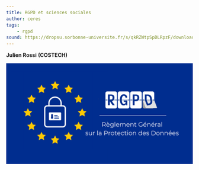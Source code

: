 ```yaml
---
title: RGPD et sciences sociales
author: ceres
tags:
    - rgpd
sound: https://dropsu.sorbonne-universite.fr/s/qkRZWtpSpDLRpzF/download/Podcast_8_RGPD_JulienRossi.mp3
---
```


**Julien Rossi** **(COSTECH)**

![rgpd](rgpd.png)